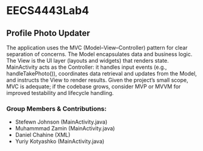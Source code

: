 # EECS4443Lab4


## Profile Photo Updater
The application uses the MVC (Model–View–Controller) pattern for clear separation of concerns. The Model encapsulates data and business logic. The View is the UI layer (layouts and widgets) that renders state. MainActivity acts as the Controller: it handles input events (e.g., handleTakePhoto()), coordinates data retrieval and updates from the Model, and instructs the View to render results. Given the project’s small scope, MVC is adequate; if the codebase grows, consider MVP or MVVM for improved testability and lifecycle handling.

### Group Members & Contributions:
- Stefewn Johnson (MainActivity.java)
- Muhammmad Zamin (MainActivity.java)
- Daniel Chahine (XML)
- Yuriy Kotyashko (MainActivity.java)


